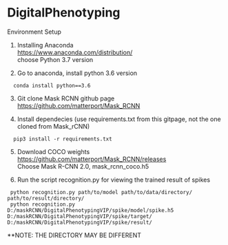 # DigitalPhenotyping
Environment Setup

1. Installing Anaconda <br />
  https://www.anaconda.com/distribution/<br />
  choose Python 3.7 version<br />
  
2. Go to anaconda, install python 3.6 version<br />
```
  conda install python==3.6
```
3. Git clone Mask RCNN github page<br />
  https://github.com/matterport/Mask_RCNN<br />
  
4. Install dependecies (use requirements.txt from this gitpage, not the one cloned from Mask_rCNN)<br />
```
  pip3 install -r requirements.txt
```
5. Download COCO weights<br />
  https://github.com/matterport/Mask_RCNN/releases<br />
  Choose Mask R-CNN 2.0, mask_rcnn_coco.h5<br />
  
 6. Run the script recognition.py for viewing the trained result of spikes<br />
 ```
  python recognition.py path/to/model path/to/data/directory/ path/to/result/directory/
  python recognition.py D:/maskRCNN/DigitalPhenotypingVIP/spike/model/spike.h5 D:/maskRCNN/DigitalPhenotypingVIP/spike/target/       D:/maskRCNN/DigitalPhenotypingVIP/spike/result/
  ```
**NOTE: THE DIRECTORY MAY BE DIFFERENT<br />
